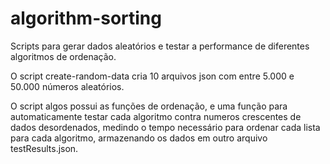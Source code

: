 # algorithm-sorting
Scripts para gerar dados aleatórios e testar a performance de diferentes algoritmos de ordenação.

O script create-random-data cria 10 arquivos json com entre 5.000 e 50.000 números aleatórios.

O script algos possui as funções de ordenação, e uma função para automaticamente testar cada algoritmo contra numeros crescentes de dados desordenados, medindo o tempo necessário para ordenar cada lista para cada algoritmo, armazenando os dados em outro arquivo testResults.json.
